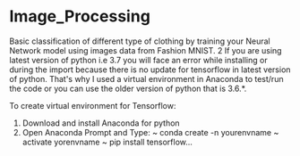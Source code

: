 # Image_Processing
Basic classification of different type of clothing by training your Neural Network model using images data from Fashion MNIST.
2
If you are using latest version of python i.e 3.7 you will face an error while installing or during the import because there is no update for tensorflow in latest version of python. That's why I used a virtual environment in Anaconda to test/run the code or you can use the older version of python that is 3.6.*. 
 
To create virtual environment for Tensorflow:
1) Download and install Anaconda for python
2) Open Anaconda Prompt and Type:
~ conda create -n yourenvname
~ activate yorenvname
~ pip install tensorflow...                         
